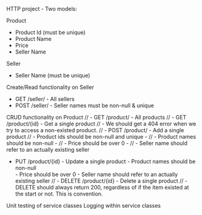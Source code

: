 HTTP project - Two models: 

Product 
 - Product Id (must be unique) 
 - Product Name 
 - Price 
 - Seller Name 

Seller 
 - Seller Name (must be unique)

Create/Read functionality on Seller 
 - GET /seller/ - All sellers 
 - POST /seller/ - Seller names must be non-null & unique 

CRUD functionality on Product 
// - GET /product/ - All products
// - GET /product/{id} - Get a single product 
//        - We should get a 404 error when we try to access a non-existed product. 
// - POST /product/ - Add a single product 
//        - Product ids should be non-null and unique - 
//        - Product names should be non-null - 
//        - Price should be over 0 - 
//        - Seller name should refer to an actually existing seller
- PUT /product/{id} - Update a single product 
        - Product names should be non-null  
        - Price should be over 0 
        - Seller name should refer to an actually existing seller
//  - DELETE /product/{id} - Delete a single product 
//         - DELETE should always return 200, regardless of if the item existed at the start or not. 
            This is convention.

Unit testing of service classes 
Logging within service classes